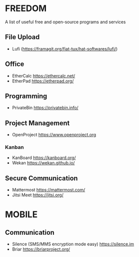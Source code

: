 # FREEDOM
A list of useful free and open-source programs and services

## File Upload

* Lufi (https://framagit.org/fiat-tux/hat-softwares/lufi/)

## Office
* EtherCalc https://ethercalc.net/
* EtherPad https://etherpad.org/

## Programming
* PrivateBin https://privatebin.info/

## Project Management
* OpenProject https://www.openproject.org

### Kanban
* KanBoard https://kanboard.org/
* Wekan https://wekan.github.io/

## Secure Communication
* Mattermost https://mattermost.com/
* Jitsi Meet https://jitsi.org/

# MOBILE

## Communication
* Silence (SMS/MMS encryption mode easy) https://silence.im
* Briar https://briarproject.org/
